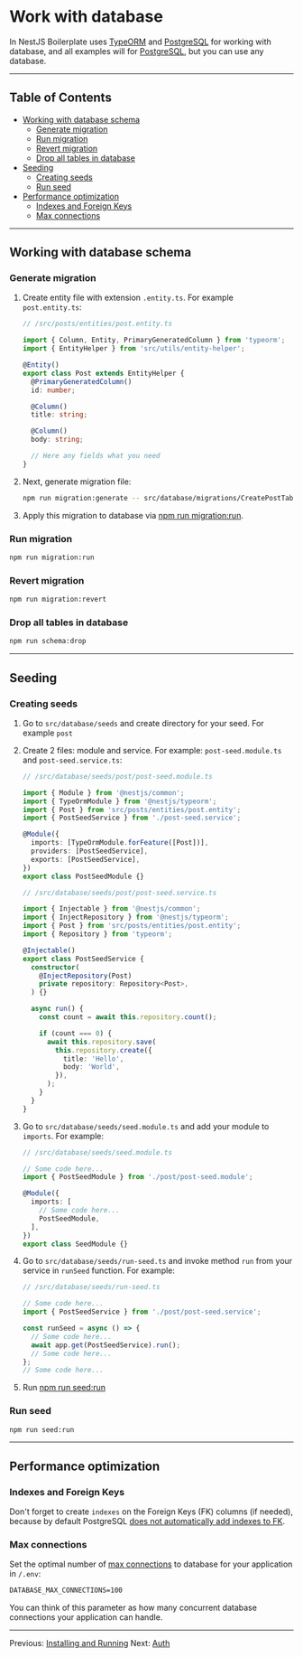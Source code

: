 # Work with database

In NestJS Boilerplate uses [TypeORM](https://www.npmjs.com/package/typeorm) and [PostgreSQL](https://www.postgresql.org/) for working with database, and all examples will for [PostgreSQL](https://www.postgresql.org/), but you can use any database.

---

## Table of Contents

- [Working with database schema](#working-with-database-schema)
  - [Generate migration](#generate-migration)
  - [Run migration](#run-migration)
  - [Revert migration](#revert-migration)
  - [Drop all tables in database](#drop-all-tables-in-database)
- [Seeding](#seeding)
  - [Creating seeds](#creating-seeds)
  - [Run seed](#run-seed)
- [Performance optimization](#performance-optimization)
  - [Indexes and Foreign Keys](#indexes-and-foreign-keys)
  - [Max connections](#max-connections)

---

## Working with database schema

### Generate migration

1. Create entity file with extension `.entity.ts`. For example `post.entity.ts`:

    ```ts
    // /src/posts/entities/post.entity.ts

    import { Column, Entity, PrimaryGeneratedColumn } from 'typeorm';
    import { EntityHelper } from 'src/utils/entity-helper';

    @Entity()
    export class Post extends EntityHelper {
      @PrimaryGeneratedColumn()
      id: number;

      @Column()
      title: string;

      @Column()
      body: string;

      // Here any fields what you need
    }
    ```

1. Next, generate migration file:

    ```bash
    npm run migration:generate -- src/database/migrations/CreatePostTable
    ```

1. Apply this migration to database via [npm run migration:run](#run-migration).

### Run migration

```bash
npm run migration:run
```

### Revert migration

```bash
npm run migration:revert
```

### Drop all tables in database

```bash
npm run schema:drop
```

---

## Seeding

### Creating seeds

1. Go to `src/database/seeds` and create directory for your seed. For example `post`
1. Create 2 files: module and service. For example: `post-seed.module.ts` and `post-seed.service.ts`:

    ```ts
    // /src/database/seeds/post/post-seed.module.ts

    import { Module } from '@nestjs/common';
    import { TypeOrmModule } from '@nestjs/typeorm';
    import { Post } from 'src/posts/entities/post.entity';
    import { PostSeedService } from './post-seed.service';

    @Module({
      imports: [TypeOrmModule.forFeature([Post])],
      providers: [PostSeedService],
      exports: [PostSeedService],
    })
    export class PostSeedModule {}
    ```

    ```ts
    // /src/database/seeds/post/post-seed.service.ts

    import { Injectable } from '@nestjs/common';
    import { InjectRepository } from '@nestjs/typeorm';
    import { Post } from 'src/posts/entities/post.entity';
    import { Repository } from 'typeorm';

    @Injectable()
    export class PostSeedService {
      constructor(
        @InjectRepository(Post)
        private repository: Repository<Post>,
      ) {}

      async run() {
        const count = await this.repository.count();

        if (count === 0) {
          await this.repository.save(
            this.repository.create({
              title: 'Hello',
              body: 'World',
            }),
          );
        }
      }
    }
    ```

1. Go to `src/database/seeds/seed.module.ts` and add your module to `imports`. For example:

    ```ts
    // /src/database/seeds/seed.module.ts

    // Some code here...
    import { PostSeedModule } from './post/post-seed.module';

    @Module({
      imports: [
        // Some code here...
        PostSeedModule,
      ],
    })
    export class SeedModule {}
    ```

1. Go to `src/database/seeds/run-seed.ts` and invoke method `run` from your service in `runSeed` function. For example:

    ```ts
    // /src/database/seeds/run-seed.ts

    // Some code here...
    import { PostSeedService } from './post/post-seed.service';

    const runSeed = async () => {
      // Some code here...
      await app.get(PostSeedService).run();
      // Some code here...
    };
    // Some code here...
    ```

1. Run [npm run seed:run](#run-seed)

### Run seed

```bash
npm run seed:run
```

---

## Performance optimization

### Indexes and Foreign Keys

Don't forget to create `indexes` on the Foreign Keys (FK) columns (if needed), because by default PostgreSQL [does not automatically add indexes to FK](https://stackoverflow.com/a/970605/18140714).

### Max connections

Set the optimal number of [max connections](https://node-postgres.com/apis/pool) to database for your application in `/.env`:

```txt
DATABASE_MAX_CONNECTIONS=100
```

You can think of this parameter as how many concurrent database connections your application can handle.

---

Previous: [Installing and Running](installing-and-running.md)
Next: [Auth](auth.md)
